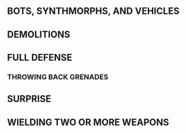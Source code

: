 
## BOTS, SYNTHMORPHS, AND VEHICLES

## DEMOLITIONS

## FULL DEFENSE

### THROWING BACK GRENADES

## SURPRISE

## WIELDING TWO OR MORE WEAPONS